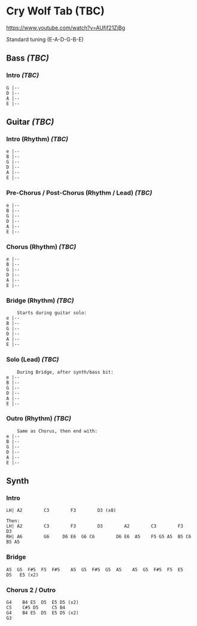 # Cry Wolf Tab (TBC)

<https://www.youtube.com/watch?v=AUfjf21ZjBg>

Standard tuning (E-A-D-G-B-E)

## Bass _(TBC)_

### Intro _(TBC)_

    G |--
    D |--
    A |--
    E |--

## Guitar _(TBC)_

### Intro (Rhythm) _(TBC)_

    e |--
    B |--
    G |--
    D |--
    A |--
    E |--

### Pre-Chorus / Post-Chorus (Rhythm / Lead) _(TBC)_

    e |--
    B |--
    G |--
    D |--
    A |--
    E |--

### Chorus (Rhythm) _(TBC)_

    e |--
    B |--
    G |--
    D |--
    A |--
    E |--

### Bridge (Rhythm) _(TBC)_

        Starts during guitar solo:
    e |--
    B |--
    G |--
    D |--
    A |--
    E |--

### Solo (Lead) _(TBC)_

        During Bridge, after synth/bass bit:
    e |--
    B |--
    G |--
    D |--
    A |--
    E |--

### Outro (Rhythm) _(TBC)_

        Same as Chorus, then end with:
    e |--
    B |--
    G |--
    D |--
    A |--
    E |--

## Synth

### Intro

    LH| A2        C3        F3        D3 (x8)

    Then:
    LH| A2        C3        F3        D3        A2        C3        F3        D3
    RH| A6        G6     D6 E6  G6 C6        D6 E6  A5    F5 G5 A5  B5 C6  B5 A5

### Bridge

    A5  G5  F#5  F5  F#5    A5  G5  F#5  G5  A5    A5  G5  F#5  F5  E5   D5   E5 (x2)

### Chorus 2 / Outro

    G4    B4 E5  D5  E5 D5 (x2)
    C5    C#5 D5     C5 B4   
    G4    B4 E5  D5  E5 D5 (x2)
    G3
